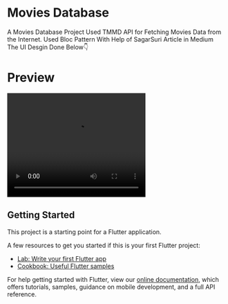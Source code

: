 # Movies Database

A Movies Database Project Used TMMD API for Fetching Movies Data from the Internet. Used Bloc Pattern With Help of SagarSuri Article in Medium
The UI Desgin Done Below👇
# Preview 

<video width="320" height="240" controls>
  <source src="https://user-images.githubusercontent.com/70213104/141113082-c1996cd1-2dde-4a17-a573-1aec967c8c6b.mp4" type="video/mp4">
  <source src="https://user-images.githubusercontent.com/70213104/141113082-c1996cd1-2dde-4a17-a573-1aec967c8c6b.ogg" type="video/ogg">
  Your browser does not support the video tag.
</video>



## Getting Started

This project is a starting point for a Flutter application.

A few resources to get you started if this is your first Flutter project:

- [Lab: Write your first Flutter app](https://flutter.dev/docs/get-started/codelab)
- [Cookbook: Useful Flutter samples](https://flutter.dev/docs/cookbook)

For help getting started with Flutter, view our
[online documentation](https://flutter.dev/docs), which offers tutorials,
samples, guidance on mobile development, and a full API reference.
